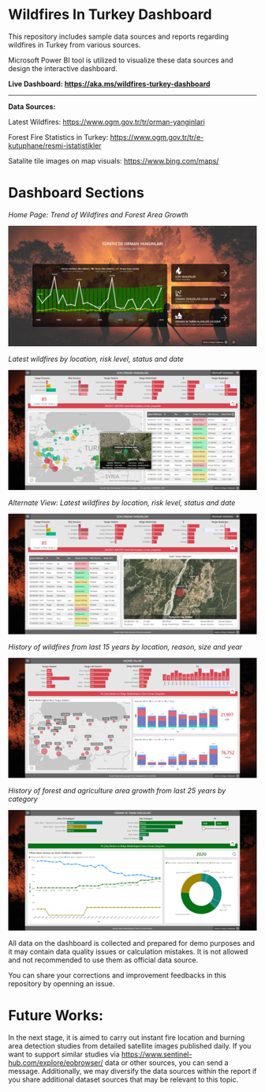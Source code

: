 # Wildfires In Turkey Dashboard

This repository includes sample data sources and reports regarding wildfires in Turkey from various sources. 

Microsoft Power BI tool is utilized to visualize these data sources and design the interactive dashboard.

**Live Dashboard: https://aka.ms/wildfires-turkey-dashboard**

---

**Data Sources:**

Latest Wildfires:
https://www.ogm.gov.tr/tr/orman-yanginlari

Forest Fire Statistics in Turkey: 
https://www.ogm.gov.tr/tr/e-kutuphane/resmi-istatistikler

Satalite tile images on map visuals:
https://www.bing.com/maps/


# Dashboard Sections

_Home Page: Trend of Wildfires and Forest Area Growth_

![](https://github.com/mustafaasiroglu/wildfires-turkey/blob/main/screenshot-1.png)

_Latest wildfires by location, risk level, status and date_

![](https://github.com/mustafaasiroglu/wildfires-turkey/blob/main/screenshot-2.png)

_Alternate View: Latest wildfires by location, risk level, status and date_

![](https://github.com/mustafaasiroglu/wildfires-turkey/blob/main/screenshot-3.png)

_History of wildfires from last 15 years by location, reason, size and year_

![](https://github.com/mustafaasiroglu/wildfires-turkey/blob/main/screenshot-4.png)

_History of forest and agriculture area growth from last 25 years by category_

![](https://github.com/mustafaasiroglu/wildfires-turkey/blob/main/screenshot-5.png)

All data on the dashboard is collected and prepared for demo purposes and it may contain data quality issues or calculation mistakes. It is not allowed and not recommended to use them as official data source.

You can share your corrections and improvement feedbacks in this repository by openning an issue.

# Future Works:

In the next stage, it is aimed to carry out instant fire location and burning area detection studies from detailed satellite images published daily. If you want to support similar studies via https://www.sentinel-hub.com/explore/eobrowser/ data or other sources, you can send a message. Additionally, we may diversify the data sources within the report if you share additional dataset sources that may be relevant to this topic.

